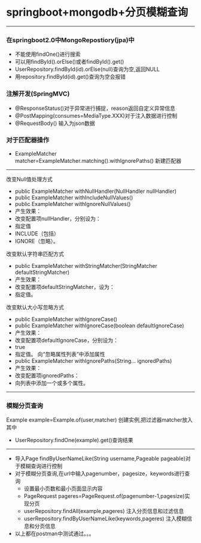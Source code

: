 # springboot+mongodb+分页模糊查询
***
### 在springboot2.0中MongoRepostiory(jpa)中
   - 不能使用findOne()进行搜索
   - 可以用findById().orElse()或者findById().get()
   - UserRepository.findById(id).orElse(null)查询为空,返回NULL
   - 用repository.findById(id).get()查询为空会报错
### 注解开发(SpringMVC)
   - @ResponseStatus()对于异常进行捕捉，reason返回自定义异常信息
   - @PostMapping(consumes=MediaType.XXX)对于注入数据进行控制
   - @RequestBody() 输入为json数据

### 对于匹配器操作  
- ExampleMatcher matcher=ExampleMatcher.matching().withIgnorePaths() 新建匹配器
***
改变Null值处理方式
- public ExampleMatcher withNullHandler(NullHandler nullHandler)
- public ExampleMatcher withIncludeNullValues()
- public ExampleMatcher withIgnoreNullValues()
- 产生效果：
- 改变配置项nullHandler，分别设为：
- 指定值
- INCLUDE（包括）
- IGNORE（忽略）。

改变默认字符串匹配方式
- public ExampleMatcher withStringMatcher(StringMatcher defaultStringMatcher)
- 产生效果：
- 改变配置项defaultStringMatcher，设为：
- 指定值。

改变默认大小写忽略方式
- public ExampleMatcher withIgnoreCase()
- public ExampleMatcher withIgnoreCase(boolean defaultIgnoreCase)
- 产生效果：
- 改变配置项defaultIgnoreCase，分别设为：
- true
- 指定值。
向“忽略属性列表”中添加属性
- public ExampleMatcher withIgnorePaths(String... ignoredPaths)
- 产生效果：
- 改变配置项ignoredPaths：
- 向列表中添加一个或多个属性。
***
### 模糊分页查询
Example<User> example=Example.of(user,matcher) 创建实例,把过滤器matcher放入其中
- UserRepository.findOne(example).get()查询结果
***
- 导入Page<User> findByUserNameLike(String username,Pageable pageable)对于模糊查询进行控制
- 对于模糊分页查询,在url中输入pagenumber，pagesize，keywords进行查询
   - 设置最小页数和最小页面显示内容 
   - PageRequest pageres=PageRequest.of(pagenumber-1,pagesize)实现分页
   - userRepository.findAll(example,pageres) 注入分页信息和过滤信息
   - userRepository.findByUserNameLike(keywords,pageres) 注入模糊信息和分页信息
- 以上都在postman中测试通过。。。
